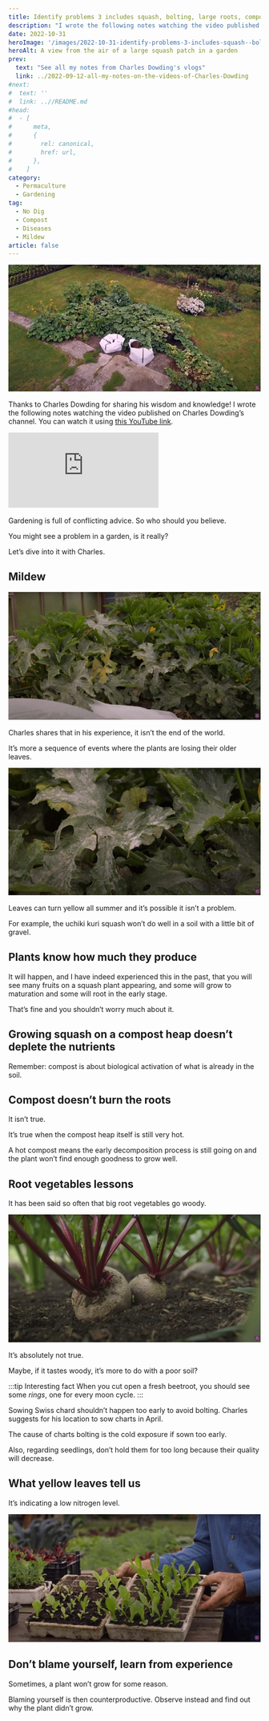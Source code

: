 ```yaml
---
title: Identify problems 3 includes squash, bolting, large roots, compost, by Charles Dowding
description: "I wrote the following notes watching the video published on Charles Dowding's channel"
date: 2022-10-31
heroImage: '/images/2022-10-31-identify-problems-3-includes-squash--bolting--large-roots--compost-charles-dowding-hero.jpg'
heroAlt: A view from the air of a large squash patch in a garden
prev:
  text: "See all my notes from Charles Dowding's vlogs"
  link: ../2022-09-12-all-my-notes-on-the-videos-of-Charles-Dowding
#next:
#  text: ''
#  link: ..//README.md
#head:
#  - [
#      meta,
#      {
#        rel: canonical,
#        href: url,
#      },
#    ]
category:
  - Permaculture
  - Gardening
tag:
  - No Dig
  - Compost
  - Diseases
  - Mildew
article: false
---
```


![A view from the air of a large squash patch in a garden](./images/2022-10-31-identify-problems-3-includes-squash--bolting--large-roots--compost-charles-dowding-hero.jpg 'Credits: image taken from Charles Dowding’s vlog')

Thanks to Charles Dowding for sharing his wisdom and knowledge!
I wrote the following notes watching the video published on Charles Dowding’s channel.
You can watch it using [this YouTube link](https://www.youtube.com/watch?v=TOhfV7X9cFE).

<!-- markdownlint-disable MD033 -->
<iframe class="newsletter-embed" src="https://thetooltip.substack.com/embed" frameborder="0" scrolling="no"></iframe>

Gardening is full of conflicting advice. So who should you believe.

You might see a problem in a garden, is it really?

Let’s dive into it with Charles.

## Mildew

![Courgettes with lower leaves covered with mildew](./images/courgettes-with-lower-leaves-covered-with-mildew.jpg 'Credits: image taken from Charles Dowding’s vlog')

Charles shares that in his experience, it isn’t the end of the world.

It’s more a sequence of events where the plants are losing their older leaves.

![Close up on courgettes leaves covered with mildew](./images/close-up-on-courgettes-leaves-covered-with-mildew.jpg 'Credits: image taken from Charles Dowding’s vlog')

Leaves can turn yellow all summer and it’s possible it isn’t a problem.

For example, the uchiki kuri squash won’t do well in a soil with a little bit of gravel.

## Plants know how much they produce

It will happen, and I have indeed experienced this in the past, that you will see many fruits on a squash plant appearing, and some will grow to maturation and some will root in the early stage.

That’s fine and you shouldn’t worry much about it.

## Growing squash on a compost heap doesn’t deplete the nutrients

Remember: compost is about biological activation of what is already in the soil.

## Compost doesn’t burn the roots

It isn’t true.

It’s true when the compost heap itself is still very hot.

A hot compost means the early decomposition process is still going on and the plant won’t find enough goodness to grow well.

## Root vegetables lessons

It has been said so often that big root vegetables go woody.

![2 beetroots in the ground](./images/2-beetroots-in-the-ground.jpg 'Credits: image taken from Charles Dowding’s vlog')

It’s absolutely not true.

Maybe, if it tastes woody, it’s more to do with a poor soil?

:::tip Interesting fact
When you cut open a fresh beetroot, you should see some _rings_, one for every moon cycle.
:::

Sowing Swiss chard shouldn’t happen too early to avoid bolting. Charles suggests for his location to sow charts in April.

The cause of charts bolting is the cold exposure if sown too early.

Also, regarding seedlings, don’t hold them for too long because their quality will decrease.

## What yellow leaves tell us

It’s indicating a low nitrogen level.

![Chicory in modules, with small and yellowish plants beside strong green plants](./images/chicory-in-modules.jpg 'Credits: image taken from Charles Dowding’s vlog')

## Don’t blame yourself, learn from experience

Sometimes, a plant won’t grow for some reason.

Blaming yourself is then counterproductive. Observe instead and find out why the plant didn’t grow.
